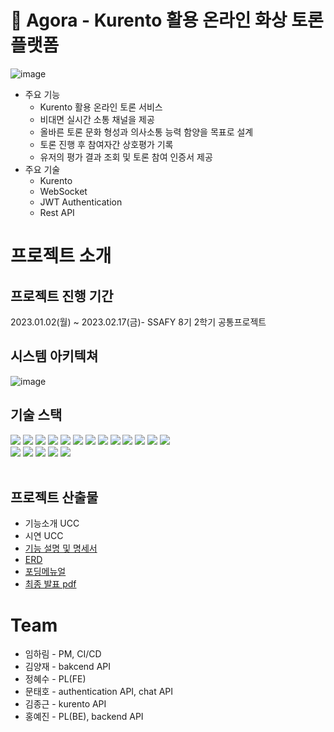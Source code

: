 # 👋 Agora - Kurento 활용 온라인 화상 토론 플랫폼
![image](https://user-images.githubusercontent.com/33932851/222871585-a35e354c-e575-47de-afda-9501690b6035.png)
- 주요 기능
  - Kurento 활용 온라인 토론 서비스
  - 비대면 실시간 소통 채널을 제공
  - 올바른 토론 문화 형성과 의사소통 능력 함양을 목표로 설계
  - 토론 진행 후 참여자간 상호평가 기록
  - 유저의 평가 결과 조회 및 토론 참여 인증서 제공
- 주요 기술
  - Kurento 
  - WebSocket
  - JWT Authentication
  - Rest API
<!-- 
  * 배포 환경
  - URL: // 웹 서비스, 랜딩 페이지, 프로젝트 소개 등의 배포 URL 기입
  - 테스트 계정: // 로그인이 필요한 경우, 사용 가능한 테스트 계정(ID/PW) 기입
-->

# 프로젝트 소개

## 프로젝트 진행 기간
2023.01.02(월) ~ 2023.02.17(금)- SSAFY 8기 2학기 공통프로젝트

## 시스템 아키텍쳐
![image](https://user-images.githubusercontent.com/33932851/222872362-424806ed-eab7-4329-81cc-cb3d62ee6fc1.png)

## 기술 스택
<img src="https://img.shields.io/badge/html5-E34F26?style=for-the-badge&logo=html5&logoColor=white"> 
<img src="https://img.shields.io/badge/css-1572B6?style=for-the-badge&logo=css3&logoColor=white"> 
<img src="https://img.shields.io/badge/javascript-F7DF1E?style=for-the-badge&logo=javascript&logoColor=black"> 
<img src="https://img.shields.io/badge/vue.js-4FC08D?style=for-the-badge&logo=vue.js&logoColor=white"> 
<img src="https://img.shields.io/badge/bootstrap-7952B3?style=for-the-badge&logo=bootstrap&logoColor=white">

<img src="https://img.shields.io/badge/java-007396?style=for-the-badge&logo=java&logoColor=white"> 
<img src="https://img.shields.io/badge/SpringBoot-6DB33F?style=for-the-badge&logo=SpringBoot&logoColor=white">


<img src="https://img.shields.io/badge/mysql-4479A1?style=for-the-badge&logo=mysql&logoColor=white"> 
<img src="https://img.shields.io/badge/node.js-339933?style=for-the-badge&logo=Node.js&logoColor=white">
<img src="https://img.shields.io/badge/linux-FCC624?style=for-the-badge&logo=linux&logoColor=black"> 
<img src="https://img.shields.io/badge/amazonaws-232F3E?style=for-the-badge&logo=amazonaws&logoColor=white"> 
<img src="https://img.shields.io/badge/Redis-DC382D?style=for-the-badge&logo=Redis&logoColor=FFFFFF">
<img src="https://img.shields.io/badge/Kafka-F2F2F2?style=for-the-badge&logo=Apache Kafka&logoColor=231F20">
<br>

<img src="https://img.shields.io/badge/git-F05032?style=for-the-badge&logo=git&logoColor=white">
<img src="https://img.shields.io/badge/gitlab-F2F2F2?style=for-the-badge&logo=gitlab&logoColor=F05032">
<img src="https://img.shields.io/badge/Docker-006BC0?style=for-the-badge&logo=docker&logoColor=white"> 
<img src="https://img.shields.io/badge/Jenkins-F2F2F2?style=for-the-badge&logo=Jenkins&logoColor=000000">
<img src="https://img.shields.io/badge/Jira-0052CC?style=for-the-badge&logo=Jira Software&logoColor=FFFFFF">
<br>
<br>

## 프로젝트 산출물
- 기능소개 UCC
- 시연 UCC
- [기능 설명 및 명세서](exec\Agora_기능명세서.md)
- [ERD](산출물\프로젝트설계\데이터베이스설계\ERD_v2.2.png)
- [포딩메뉴얼](exec\Agora_포딩_메뉴얼.pdf)
- [최종 발표 pdf](exec\5조_최종발표.pdf)

# Team
- 임하림 - PM, CI/CD
- 김양재 - bakcend API
- 정혜수 - PL(FE)
- 문태호 - authentication API, chat API
- 김종근 - kurento API
- 홍예진 - PL(BE), backend API